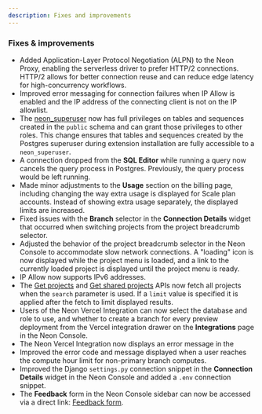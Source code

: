 ```yaml
---
description: Fixes and improvements
---
```


### Fixes & improvements

- Added Application-Layer Protocol Negotiation (ALPN) to the Neon Proxy, enabling the serverless driver to prefer HTTP/2 connections. HTTP/2 allows for better connection reuse and can reduce edge latency for high-concurrency workflows.
- Improved error messaging for connection failures when IP Allow is enabled and the IP address of the connecting client is not on the IP allowlist.
- The [neon_superuser](/docs/manage/roles#the-neonsuperuser-role) now has full privileges on tables and sequences created in the `public` schema and can grant those privileges to other roles. This change ensures that tables and sequences created by the Postgres superuser during extension installation are fully accessible to a `neon_superuser`.
- A connection dropped from the **SQL Editor** while running a query now cancels the query process in Postgres. Previously, the query process would be left running.
- Made minor adjustments to the **Usage** section on the billing page, including changing the way extra usage is displayed for Scale plan accounts. Instead of showing extra usage separately, the displayed limits are increased.
- Fixed issues with the **Branch** selector in the **Connection Details** widget that occurred when switching projects from the project breadcrumb selector.
- Adjusted the behavior of the project breadcrumb selector in the Neon Console to accommodate slow network connections. A "loading" icon is now displayed while the project menu is loaded, and a link to the currently loaded project is displayed until the project menu is ready.
- IP Allow now supports IPv6 addresses.
- The [Get projects](https://api-docs.neon.tech/reference/listprojects) and [Get shared projects](https://api-docs.neon.tech/reference/listsharedprojects) APIs now fetch all projects when the `search` parameter is used. If a `limit` value is specified it is applied after the fetch to limit displayed results. 
- Users of the Neon Vercel Integration can now select the database and role to use, and whether to create a branch for every preview deployment from the Vercel integration drawer on the **Integrations** page in the Neon Console.
- The Neon Vercel Integration now displays an error message in the 
- Improved the error code and message displayed when a user reaches the compute hour limit for non-primary branch computes.
- Improved the Django `settings.py` connection snippet in the **Connection Details** widget in the Neon Console and added a `.env` connection snippet.
- The **Feedback** form in the Neon Console sidebar can now be accessed via a direct link: [Feedback form](https://console.neon.tech/app/projects?modal=feedback). 



